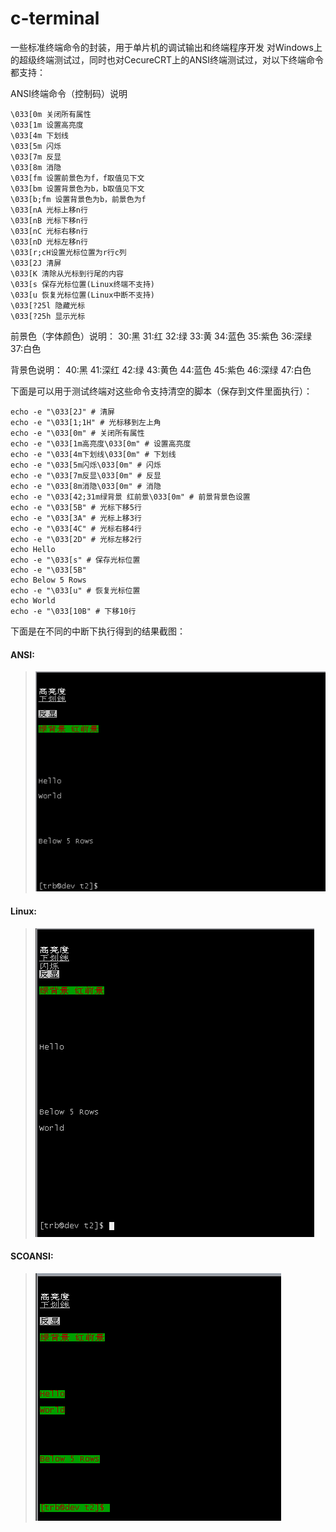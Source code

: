 # c-terminal
一些标准终端命令的封装，用于单片机的调试输出和终端程序开发
对Windows上的超级终端测试过，同时也对CecureCRT上的ANSI终端测试过，对以下终端命令都支持：

ANSI终端命令（控制码）说明
```
\033[0m 关闭所有属性
\033[1m 设置高亮度
\033[4m 下划线
\033[5m 闪烁
\033[7m 反显
\033[8m 消隐
\033[fm 设置前景色为f，f取值见下文
\033[bm 设置背景色为b，b取值见下文
\033[b;fm 设置背景色为b，前景色为f
\033[nA 光标上移n行
\033[nB 光标下移n行
\033[nC 光标右移n行
\033[nD 光标左移n行
\033[r;cH设置光标位置为r行c列
\033[2J 清屏
\033[K 清除从光标到行尾的内容
\033[s 保存光标位置(Linux终端不支持)
\033[u 恢复光标位置(Linux中断不支持)
\033[?25l 隐藏光标
\033[?25h 显示光标
```

前景色（字体颜色）说明：
	30:黑
	31:红
	32:绿
	33:黄
	34:蓝色
	35:紫色
	36:深绿
	37:白色

背景色说明：
	40:黑
	41:深红
	42:绿
	43:黄色
	44:蓝色
	45:紫色
	46:深绿
	47:白色

下面是可以用于测试终端对这些命令支持清空的脚本（保存到文件里面执行）：
```shell
echo -e "\033[2J" # 清屏
echo -e "\033[1;1H" # 光标移到左上角
echo -e "\033[0m" # 关闭所有属性
echo -e "\033[1m高亮度\033[0m" # 设置高亮度
echo -e "\033[4m下划线\033[0m" # 下划线
echo -e "\033[5m闪烁\033[0m" # 闪烁
echo -e "\033[7m反显\033[0m" # 反显
echo -e "\033[8m消隐\033[0m" # 消隐
echo -e "\033[42;31m绿背景 红前景\033[0m" # 前景背景色设置
echo -e "\033[5B" # 光标下移5行
echo -e "\033[3A" # 光标上移3行
echo -e "\033[4C" # 光标右移4行
echo -e "\033[2D" # 光标左移2行
echo Hello
echo -e "\033[s" # 保存光标位置
echo -e "\033[5B"
echo Below 5 Rows
echo -e "\033[u" # 恢复光标位置
echo World
echo -e "\033[10B" # 下移10行
```
下面是在不同的中断下执行得到的结果截图：
#### ANSI:
> ![image](https://raw.githubusercontent.com/sintrb/c-terminal/master/scr-shot/ansi.png)

#### Linux:
> ![image](https://raw.githubusercontent.com/sintrb/c-terminal/master/scr-shot/linux.png)

#### SCOANSI:
> ![image](https://raw.githubusercontent.com/sintrb/c-terminal/master/scr-shot/scoansi.png)
